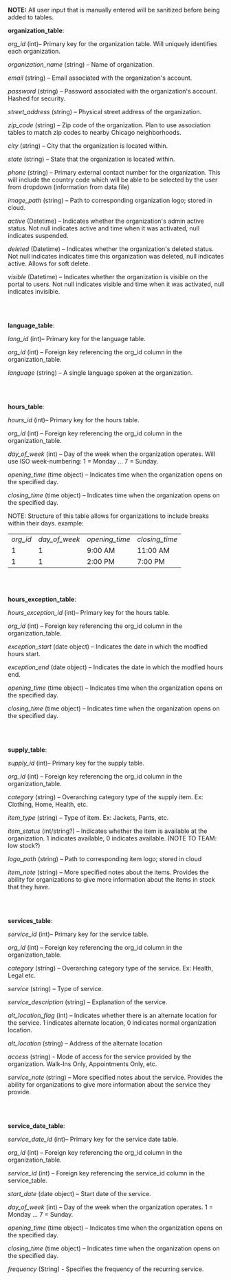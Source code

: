 **NOTE:**
All user input that is manually entered will be sanitized before being added to tables.

**organization\_table**:

_org\_id_ (int)_–_ Primary key for the organization table. Will uniquely identifies each organization.

_organization\_name_ (string) – Name of organization.

_email_ (string) – Email associated with the organization's account.

_password_ (string) – Password associated with the organization's account. Hashed for security.

_street\_address_ (string) – Physical street address of the organization.

_zip\_code_ (string) – Zip code of the organization. Plan to use association tables to match zip codes to nearby Chicago neighborhoods.

_city_ (string) – City that the organization is located within.

_state_ (string) – State that the organization is located within.

_phone_ (string) – Primary external contact number for the organization. This will include the country code which will be able to be selected by the user from dropdown (information from data file)

_image\_path_ (string) – Path to corresponding organization logo; stored in cloud.

_active_ (Datetime) – Indicates whether the organization's admin active status. Not null indicates active and time when it was activated, null indicates suspended.

_deleted_ (Datetime) – Indicates whether the organization's deleted status. Not null indicates indicates time this organization was deleted, null indicates active. Allows for soft delete.

_visible_ (Datetime) – Indicates whether the organization is visible on the portal to users. Not null indicates visible and time when it was activated, null indicates invisible.


<br/><br/> 


**language\_table**:

_lang\_id_ (int)_–_ Primary key for the language table.

_org\_id_ (int) – Foreign key referencing the org\_id column in the organization\_table.

_language_ (string) – A single language spoken at the organization.  


<br/><br/> 

  
**hours\_table**:

_hours\_id_ (int)_–_ Primary key for the hours table.

_org\_id_ (int) – Foreign key referencing the org\_id column in the organization\_table.

_day\_of\_week_ (int) – Day of the week when the organization operates. Will use ISO week-numbering: 1 = Monday … 7 = Sunday.

_opening\_time_ (time object) – Indicates time when the organization opens on the specified day.

_closing\_time_ (time object) – Indicates time when the organization opens on the specified day.


NOTE: Structure of this table allows for organizations to include breaks within their days. example: 

<table><tbody><tr><td><i>org_id</i></td><td><i>day_of_week</i></td><td><i>opening_time</i></td><td><i>closing_time</i></td></tr><tr><td>1</td><td>1</td><td>9:00 AM</td><td>11:00 AM</td></tr><tr><td>1</td><td>1</td><td>2:00 PM</td><td>7:00 PM</td></tr></tbody></table>

<br/><br/> 


**hours\_exception\_table**:

_hours\_exception\_id_ (int)_–_ Primary key for the hours table.

_org\_id_ (int) – Foreign key referencing the org\_id column in the organization\_table.

_exception\_start_ (date object) – Indicates the date in which the modfied hours start.

_exception\_end_ (date object) – Indicates the date in which the modfied hours end.

_opening\_time_ (time object) – Indicates time when the organization opens on the specified day.

_closing\_time_ (time object) – Indicates time when the organization opens on the specified day.


<br/><br/> 

  
**supply\_table**:

_supply\_id_ (int)_–_ Primary key for the supply table.

_org\_id_ (int) – Foreign key referencing the org\_id column in the organization\_table.

_category_ (string) – Overarching category type of the supply item. Ex: Clothing, Home, Health, etc.

_item\_type_ (string) – Type of item. Ex: Jackets, Pants, etc.

_item\_status_ (int/string?) – Indicates whether the item is available at the organization. 1 indicates available, 0 indicates available. (NOTE TO TEAM: low stock?)

_logo\_path_ (string) – Path to corresponding item logo; stored in cloud

_item\_note_ (string) – More specified notes about the items. Provides the ability for organizations to give more information about the items in stock that they have.


<br/><br/> 


**services\_table**:

_service\_id_ (int)_–_ Primary key for the service table.

_org\_id_ (int) – Foreign key referencing the org\_id column in the organization\_table.

_category_ (string) – Overarching category type of the service. Ex: Health, Legal etc.

_service_ (string) – Type of service.

_service\_description_ (string) – Explanation of the service.

_alt\_location\_flag_ (int) – Indicates whether there is an alternate location for the service. 1 indicates alternate location, 0 indicates normal organization location.

_alt\_location_ (string) – Address of the alternate location

_access_ (string) - Mode of access for the service provided by the organization. Walk-Ins Only, Appointments Only, etc.

_service\_note_ (string) – More specified notes about the service. Provides the ability for organizations to give more information about the service they provide.  


<br/><br/> 


**service\_date\_table**:

_service_date\_id_ (int)_–_ Primary key for the service date table.

_org\_id_ (int) – Foreign key referencing the org\_id column in the organization\_table.

_service\_id_ (int) – Foreign key referencing the service\_id column in the service\_table.

_start\_date_ (date object) – Start date of the service.

_day\_of\_week_ (int) – Day of the week when the organization operates. 1 = Monday … 7 = Sunday.

_opening\_time_ (time object) – Indicates time when the organization opens on the specified day.

_closing\_time_ (time object) – Indicates time when the organization opens on the specified day.

_frequency_ (String) - Specifies the frequency of the recurring service.
